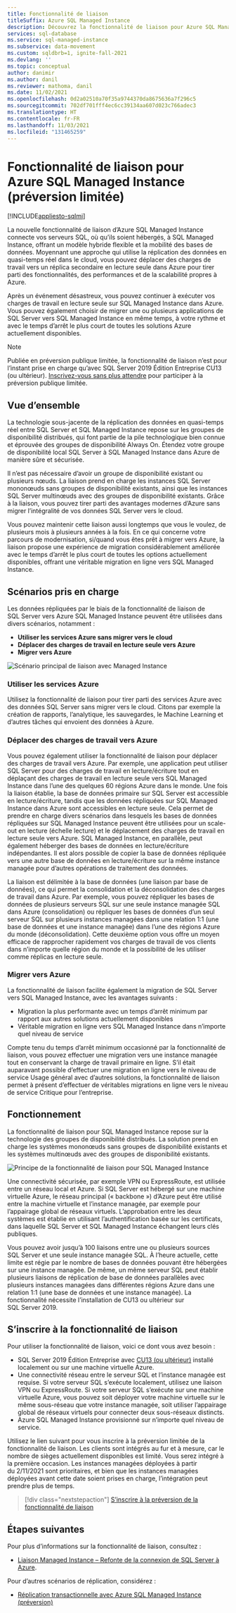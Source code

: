 ```yaml
---
title: Fonctionnalité de liaison
titleSuffix: Azure SQL Managed Instance
description: Découvrez la fonctionnalité de liaison pour Azure SQL Managed Instance grâce à laquelle vous pouvez répliquer en continu des données de SQL Server vers le cloud ou migrer des bases de données SQL Server avec le temps d’arrêt le plus court possible.
services: sql-database
ms.service: sql-managed-instance
ms.subservice: data-movement
ms.custom: sqldbrb=1, ignite-fall-2021
ms.devlang: ''
ms.topic: conceptual
author: danimir
ms.author: danil
ms.reviewer: mathoma, danil
ms.date: 11/02/2021
ms.openlocfilehash: 0d2a02510a70f35a9744370da8675636a7f296c5
ms.sourcegitcommit: 702df701fff4ec6cc39134aa607d023c766adec3
ms.translationtype: HT
ms.contentlocale: fr-FR
ms.lasthandoff: 11/03/2021
ms.locfileid: "131465259"
---
```

# <a name="link-feature-for-azure-sql-managed-instance-limited-preview"></a>Fonctionnalité de liaison pour Azure SQL Managed Instance (préversion limitée)
[!INCLUDE[appliesto-sqlmi](../includes/appliesto-sqlmi.md)]

La nouvelle fonctionnalité de liaison d’Azure SQL Managed Instance connecte vos serveurs SQL, où qu’ils soient hébergés, à SQL Managed Instance, offrant un modèle hybride flexible et la mobilité des bases de données. Moyennant une approche qui utilise la réplication des données en quasi-temps réel dans le cloud, vous pouvez déplacer des charges de travail vers un réplica secondaire en lecture seule dans Azure pour tirer parti des fonctionnalités, des performances et de la scalabilité propres à Azure. 

Après un événement désastreux, vous pouvez continuer à exécuter vos charges de travail en lecture seule sur SQL Managed Instance dans Azure. Vous pouvez également choisir de migrer une ou plusieurs applications de SQL Server vers SQL Managed Instance en même temps, à votre rythme et avec le temps d’arrêt le plus court de toutes les solutions Azure actuellement disponibles.

> [!NOTE]
> Publiée en préversion publique limitée, la fonctionnalité de liaison n’est pour l’instant prise en charge qu’avec SQL Server 2019 Édition Entreprise CU13 (ou ultérieur). [Inscrivez-vous sans plus attendre](https://aka.ms/mi-link-signup) pour participer à la préversion publique limitée. 

## <a name="overview"></a>Vue d’ensemble

La technologie sous-jacente de la réplication des données en quasi-temps réel entre SQL Server et SQL Managed Instance repose sur les groupes de disponibilité distribués, qui font partie de la pile technologique bien connue et éprouvée des groupes de disponibilité Always On. Étendez votre groupe de disponibilité local SQL Server à SQL Managed Instance dans Azure de manière sûre et sécurisée. 

Il n’est pas nécessaire d’avoir un groupe de disponibilité existant ou plusieurs nœuds. La liaison prend en charge les instances SQL Server mononœuds sans groupes de disponibilité existants, ainsi que les instances SQL Server multinœuds avec des groupes de disponibilité existants. Grâce à la liaison, vous pouvez tirer parti des avantages modernes d’Azure sans migrer l’intégralité de vos données SQL Server vers le cloud.

Vous pouvez maintenir cette liaison aussi longtemps que vous le voulez, de plusieurs mois à plusieurs années à la fois. En ce qui concerne votre parcours de modernisation, si/quand vous êtes prêt à migrer vers Azure, la liaison propose une expérience de migration considérablement améliorée avec le temps d’arrêt le plus court de toutes les options actuellement disponibles, offrant une véritable migration en ligne vers SQL Managed Instance.

## <a name="supported-scenarios"></a>Scénarios pris en charge

Les données répliquées par le biais de la fonctionnalité de liaison de SQL Server vers Azure SQL Managed Instance peuvent être utilisées dans divers scénarios, notamment : 

- **Utiliser les services Azure sans migrer vers le cloud** 
- **Déplacer des charges de travail en lecture seule vers Azure** 
- **Migrer vers Azure**

![Scénario principal de liaison avec Managed Instance](./media/managed-instance-link/mi-link-main-scenario.png)


### <a name="use-azure-services"></a>Utiliser les services Azure 

Utilisez la fonctionnalité de liaison pour tirer parti des services Azure avec des données SQL Server sans migrer vers le cloud. Citons par exemple la création de rapports, l’analytique, les sauvegardes, le Machine Learning et d’autres tâches qui envoient des données à Azure. 

### <a name="offload-workloads-to-azure"></a>Déplacer des charges de travail vers Azure 

Vous pouvez également utiliser la fonctionnalité de liaison pour déplacer des charges de travail vers Azure. Par exemple, une application peut utiliser SQL Server pour des charges de travail en lecture/écriture tout en déplaçant des charges de travail en lecture seule vers SQL Managed Instance dans l’une des quelques 60 régions Azure dans le monde. Une fois la liaison établie, la base de données primaire sur SQL Server est accessible en lecture/écriture, tandis que les données répliquées sur SQL Managed Instance dans Azure sont accessibles en lecture seule. Cela permet de prendre en charge divers scénarios dans lesquels les bases de données répliquées sur SQL Managed Instance peuvent être utilisées pour un scale-out en lecture (échelle lecture) et le déplacement des charges de travail en lecture seule vers Azure. SQL Managed Instance, en parallèle, peut également héberger des bases de données en lecture/écriture indépendantes. Il est alors possible de copier la base de données répliquée vers une autre base de données en lecture/écriture sur la même instance managée pour d’autres opérations de traitement des données.

La liaison est délimitée à la base de données (une liaison par base de données), ce qui permet la consolidation et la déconsolidation des charges de travail dans Azure. Par exemple, vous pouvez répliquer les bases de données de plusieurs serveurs SQL sur une seule instance managée SQL dans Azure (consolidation) ou répliquer les bases de données d’un seul serveur SQL sur plusieurs instances managées dans une relation 1:1 (une base de données et une instance managée) dans l’une des régions Azure du monde (déconsolidation). Cette deuxième option vous offre un moyen efficace de rapprocher rapidement vos charges de travail de vos clients dans n’importe quelle région du monde et la possibilité de les utiliser comme réplicas en lecture seule.

### <a name="migrate-to-azure"></a>Migrer vers Azure 

La fonctionnalité de liaison facilite également la migration de SQL Server vers SQL Managed Instance, avec les avantages suivants : 

- Migration la plus performante avec un temps d’arrêt minimum par rapport aux autres solutions actuellement disponibles
- Véritable migration en ligne vers SQL Managed Instance dans n’importe quel niveau de service 

Compte tenu du temps d’arrêt minimum occasionné par la fonctionnalité de liaison, vous pouvez effectuer une migration vers une instance managée tout en conservant la charge de travail primaire en ligne. S’il était auparavant possible d’effectuer une migration en ligne vers le niveau de service Usage général avec d’autres solutions, la fonctionnalité de liaison permet à présent d’effectuer de véritables migrations en ligne vers le niveau de service Critique pour l’entreprise. 

## <a name="how-it-works"></a>Fonctionnement

La fonctionnalité de liaison pour SQL Managed Instance repose sur la technologie des groupes de disponibilité distribués. La solution prend en charge les systèmes mononœuds sans groupes de disponibilité existants et les systèmes multinœuds avec des groupes de disponibilité existants.  

![Principe de la fonctionnalité de liaison pour SQL Managed Instance](./media/managed-instance-link/mi-link-ag-dag.png)

Une connectivité sécurisée, par exemple VPN ou ExpressRoute, est utilisée entre un réseau local et Azure. Si SQL Server est hébergé sur une machine virtuelle Azure, le réseau principal (« backbone ») d’Azure peut être utilisé entre la machine virtuelle et l’instance managée, par exemple pour l’appairage global de réseaux virtuels. L’approbation entre les deux systèmes est établie en utilisant l’authentification basée sur les certificats, dans laquelle SQL Server et SQL Managed Instance échangent leurs clés publiques.

Vous pouvez avoir jusqu’à 100 liaisons entre une ou plusieurs sources SQL Server et une seule instance managée SQL. À l’heure actuelle, cette limite est régie par le nombre de bases de données pouvant être hébergées sur une instance managée. De même, un même serveur SQL peut établir plusieurs liaisons de réplication de base de données parallèles avec plusieurs instances managées dans différentes régions Azure dans une relation 1:1 (une base de données et une instance managée). La fonctionnalité nécessite l’installation de CU13 ou ultérieur sur SQL Server 2019.

## <a name="sign-up-for-link"></a>S’inscrire à la fonctionnalité de liaison

Pour utiliser la fonctionnalité de liaison, voici ce dont vous avez besoin :

- SQL Server 2019 Édition Entreprise avec [CU13 (ou ultérieur)](https://support.microsoft.com/topic/kb5005679-cumulative-update-13-for-sql-server-2019-5c1be850-460a-4be4-a569-fe11f0adc535) installé localement ou sur une machine virtuelle Azure.
- Une connectivité réseau entre le serveur SQL et l’instance managée est requise. Si votre serveur SQL s’exécute localement, utilisez une liaison VPN ou ExpressRoute. Si votre serveur SQL s’exécute sur une machine virtuelle Azure, vous pouvez soit déployer votre machine virtuelle sur le même sous-réseau que votre instance managée, soit utiliser l’appairage global de réseaux virtuels pour connecter deux sous-réseaux distincts. 
- Azure SQL Managed Instance provisionné sur n’importe quel niveau de service.

Utilisez le lien suivant pour vous inscrire à la préversion limitée de la fonctionnalité de liaison. Les clients sont intégrés au fur et à mesure, car le nombre de sièges actuellement disponibles est limité. Vous serez intégré à la première occasion. Les instances managées déployées à partir du 2/11/2021 sont prioritaires, et bien que les instances managées déployées avant cette date soient prises en charge, l’intégration peut prendre plus de temps. 

> [!div class="nextstepaction"]
> [S’inscrire à la préversion de la fonctionnalité de liaison](https://aka.ms/mi-link-signup)

## <a name="next-steps"></a>Étapes suivantes

Pour plus d’informations sur la fonctionnalité de liaison, consultez :

- [Liaison Managed Instance – Refonte de la connexion de SQL Server à Azure](https://aka.ms/mi-link-techblog).

Pour d’autres scénarios de réplication, considérez : 

- [Réplication transactionnelle avec Azure SQL Managed Instance (préversion)](replication-transactional-overview.md)
